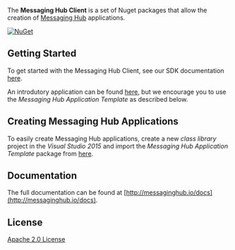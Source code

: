
The **Messaging Hub Client** is a set of Nuget packages that allow the creation of [Messaging Hub](https://messaginghub.io/) applications.

<a href="https://www.nuget.org/packages/Takenet.MessagingHub.Client.Template/" rel="NuGet">![NuGet](https://img.shields.io/nuget/v/Takenet.MessagingHub.Client.Template.svg)</a>

## Getting Started

To get started with the Messaging Hub Client, see our SDK documentation [here](http://messaginghub.io/docs/sdks/introduction).

An introdutory application can be found [here](https://github.com/takenet/messaginghub-client-csharp/tree/master/src/Samples/GettingStarted), but we encourage you to use the *Messaging Hub Application Template* as described below.

## Creating Messaging Hub Applications

To easily create Messaging Hub applications, create a new *class library* project in the *Visual Studio 2015* and import the *Messaging Hub Application Template* package from [here](https://www.nuget.org/packages/Takenet.MessagingHub.Client.Template).

## Documentation 

The full documentation can be found at [http://messaginghub.io/docs](http://messaginghub.io/docs).

## License

[Apache 2.0 License](https://github.com/takenet/messaginghub-client-csharp/blob/master/LICENSE) 
